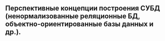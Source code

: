  ## Перспективные концепции построения СУБД (ненормализованные реляционные БД, объектно-ориентированные базы данных и др.). 